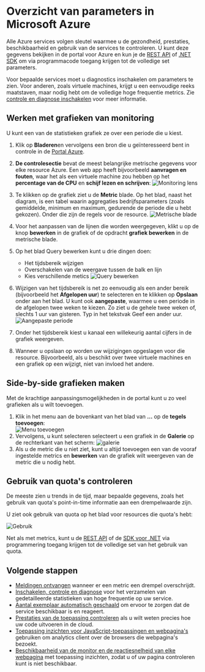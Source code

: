 <properties
    pageTitle="Overzicht van parameters in Microsoft Azure | Microsoft Azure"
    description="Informatie over het aanpassen van de controle van de grafieken in Azure."
    authors="rboucher"
    manager="carolz"
    editor=""
    services="monitoring-and-diagnostics"
    documentationCenter="monitoring-and-diagnostics"/>

<tags
    ms.service="monitoring-and-diagnostics"
    ms.workload="na"
    ms.tgt_pltfrm="na"
    ms.devlang="na"
    ms.topic="article"
    ms.date="09/08/2015"
    ms.author="robb"/>

# <a name="overview-of-metrics-in-microsoft-azure"></a>Overzicht van parameters in Microsoft Azure

Alle Azure services volgen sleutel waarmee u de gezondheid, prestaties, beschikbaarheid en gebruik van de services te controleren. U kunt deze gegevens bekijken in de portal voor Azure en kun je de [REST API](https://msdn.microsoft.com/library/azure/dn931930.aspx) of [.NET SDK](https://www.nuget.org/packages/Microsoft.Azure.Insights/) om via programmacode toegang krijgen tot de volledige set parameters.

Voor bepaalde services moet u diagnostics inschakelen om parameters te zien. Voor anderen, zoals virtuele machines, krijgt u een eenvoudige reeks maatstaven, maar nodig hebt om de volledige hoge frequentie metrics. Zie [controle en diagnose inschakelen](insights-how-to-use-diagnostics.md) voor meer informatie.

## <a name="using-monitoring-charts"></a>Werken met grafieken van monitoring

U kunt een van de statistieken grafiek ze over een periode die u kiest.

1. Klik op **Bladeren**en vervolgens een bron die u geïnteresseerd bent in controle in de [Portal Azure](https://portal.azure.com/).

2. **De controlesectie** bevat de meest belangrijke metrische gegevens voor elke resource Azure. Een web app heeft bijvoorbeeld **aanvragen en fouten**, waar het als een virtuele machine zou hebben op het **percentage van de CPU** en **schijf lezen en schrijven**:  ![Monitoring lens](./media/insights-how-to-customize-monitoring/Insights_MonitoringChart.png)

3. Te klikken op de grafiek ziet u de **Metric** blade. Op het blad, naast het diagram, is een tabel waarin aggregaties bedrijfsparameters (zoals gemiddelde, minimum en maximum, gedurende de periode die u hebt gekozen). Onder die zijn de regels voor de resource.
    ![Metrische blade](./media/insights-how-to-customize-monitoring/Insights_MetricBlade.png)

4. Voor het aanpassen van de lijnen die worden weergegeven, klikt u op de knop **bewerken** in de grafiek of de opdracht **grafiek bewerken** in de metrische blade.

5. Op het blad Query bewerken kunt u drie dingen doen:
    - Het tijdsbereik wijzigen
    - Overschakelen van de weergave tussen de balk en lijn
    - Kies verschillende metics ![Query bewerken](./media/insights-how-to-customize-monitoring/Insights_EditQuery.png)

6. Wijzigen van het tijdsbereik is net zo eenvoudig als een ander bereik (bijvoorbeeld het **Afgelopen uur**) te selecteren en te klikken op **Opslaan** onder aan het blad. U kunt ook **aangepaste**, waarmee u een periode in de afgelopen twee weken te kiezen. Zo ziet u de gehele twee weken of, slechts 1 uur van gisteren. Typ in het tekstvak Geef een ander uur.
    ![Aangepaste periode](./media/insights-how-to-customize-monitoring/Insights_CustomTime.png)

7. Onder het tijdsbereik kiest u kanaal een willekeurig aantal cijfers in de grafiek weergeven.

8. Wanneer u opslaan op worden uw wijzigingen opgeslagen voor die resource. Bijvoorbeeld, als u beschikt over twee virtuele machines en een grafiek op een wijzigt, niet van invloed het andere.

## <a name="creating-side-by-side-charts"></a>Side-by-side grafieken maken

Met de krachtige aanpassingsmogelijkheden in de portal kunt u zo veel grafieken als u wilt toevoegen.

1. Klik in het menu aan de bovenkant van het blad van **...** op de **tegels toevoegen**:  
    ![Menu toevoegen](./media/insights-how-to-customize-monitoring/Insights_AddMenu.png)
2. Vervolgens, u kunt selecteren selecteert u een grafiek in de **Galerie** op de rechterkant van het scherm:  ![galerie](./media/insights-how-to-customize-monitoring/Insights_Gallery.png)
3. Als u de metric die u niet ziet, kunt u altijd toevoegen een van de vooraf ingestelde metrics en **bewerken** van de grafiek wilt weergeven van de metric die u nodig hebt.

## <a name="monitoring-usage-quotas"></a>Gebruik van quota's controleren

De meeste zien u trends in de tijd, maar bepaalde gegevens, zoals het gebruik van quota's point-in-time informatie aan een drempelwaarde zijn.

U ziet ook gebruik van quota op het blad voor resources die quota's hebt:

![Gebruik](./media/insights-how-to-customize-monitoring/Insights_UsageChart.png)

Net als met metrics, kunt u de [REST API](https://msdn.microsoft.com/library/azure/dn931963.aspx) of de [SDK voor .NET](https://www.nuget.org/packages/Microsoft.Azure.Insights/) via programmering toegang krijgen tot de volledige set van het gebruik van quota.

## <a name="next-steps"></a>Volgende stappen

* [Meldingen ontvangen](insights-receive-alert-notifications.md) wanneer er een metric een drempel overschrijdt.
* [Inschakelen, controle en diagnose](insights-how-to-use-diagnostics.md) voor het verzamelen van gedetailleerde statistieken van hoge frequentie op uw service.
* [Aantal exemplaar automatisch geschaald](insights-how-to-scale.md) om ervoor te zorgen dat de service beschikbaar is en reageert.
* [Prestaties van de toepassing controleren](../application-insights/app-insights-azure-web-apps.md) als u wilt weten precies hoe uw code uitvoeren in de cloud.
* [Toepassing inzichten voor JavaScript-toepassingen en webpagina's](../application-insights/app-insights-web-track-usage.md) gebruiken om analytics client over de browsers die webpagina's bezoekt.
* [Beschikbaarheid van de monitor en de reactiesnelheid van elke webpagina](../application-insights/app-insights-monitor-web-app-availability.md) met toepassing inzichten, zodat u of uw pagina controleren kunt is niet beschikbaar.
